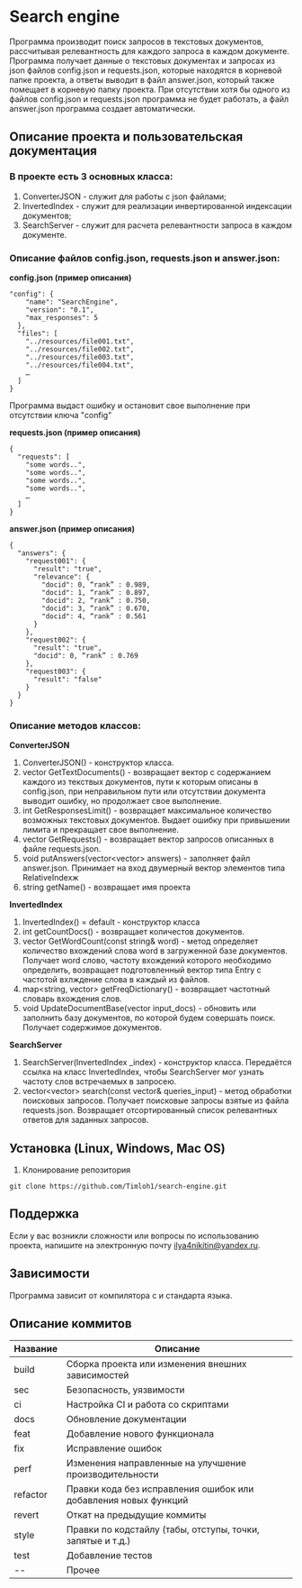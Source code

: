 # Search engine
Программа производит поиск запросов в текстовых документов, рассчитывая релевантность для каждого запроса в каждом документе.
Программа получает данные о текстовых документах и запросах из json файлов config.json и requests.json, которые находятся в корневой папке проекта,
а ответы выводит в файл answer.json, который также помещает в корневую папку проекта.
При отсутствии хотя бы одного из файлов config.json и requests.json программа не будет работать, а файл answer.json программа создает автоматически.

## Описание проекта и пользовательская документация

### В проекте есть 3 основных класса:
1) ConverterJSON - служит для работы с json файлами;
2) InvertedIndex - служит для реализации инвертированной индексации документов;
3) SearchServer - служит для расчета релевантности запроса в каждом документе.

### Описание файлов config.json, requests.json и answer.json:
**config.json (пример описания)**

```
"config": {
    "name": "SearchEngine",
    "version": "0.1",
    "max_responses": 5
  },
  "files": [
    "../resources/file001.txt",
    "../resources/file002.txt",
    "../resources/file003.txt",
    "../resources/file004.txt",
    …
  ]
}
```
Программа выдаст ошибку и остановит свое выполнение при отсутствии ключа "config"

**requests.json (пример описания)**

```
{
  "requests": [
    "some words..",
    "some words..",
    "some words..",
    "some words..",
    …
  ]
}
```

**answer.json (пример описания)**

```
{
  "answers": {
    "request001": {
      "result": "true",
      "relevance": {
        "docid": 0, “rank” : 0.989,
        "docid": 1, “rank” : 0.897,
        "docid": 2, “rank” : 0.750,
        "docid": 3, “rank” : 0.670,
        "docid": 4, “rank” : 0.561
      }
    },
    "request002": {
      "result": "true",
      "docid": 0, “rank” : 0.769
    },
    "request003": {
      "result": "false"
    }
  }
}
```

### Описание методов классов:
**ConverterJSON**
1) ConverterJSON() - конструктор класса.
2) vector<string> GetTextDocuments() - возвращает вектор с содержанием каждого из текствых документов, пути
к которым описаны в config.json, при неправильном пути или отсутствии документа выводит ошибку, но продолжает свое выполнение.
3) int GetResponsesLimit() - возвращает максимальное количество возможных текстовых документов. Выдает ошибку при привышении лимита
и прекращает свое выполнение.
4) vector<string> GetRequests() - возвращает вектор запросов описанных в файле requests.json.
5) void putAnswers(vector<vector<RelativeIndex>> answers) - заполняет файл answer.json. Принимает на вход двумерный вектор элементов
типа RelativeIndexж
6) string getName() - возвращает имя проекта

**InvertedIndex**
1) InvertedIndex() = default - конструктор класса
2) int getCountDocs() - возвращает количестов документов.
3) vector<Entry> GetWordCount(const string& word) - метод определяет количество вхождений слова word в загруженной базе документов.
Получает word слово, частоту вхождений которого необходимо определить, возвращает подготовленный вектор типа Entry с частотой вхлждение слова в каждый из файлов.
4) map<string, vector<Entry>> getFreqDictionary() - возвращает частотный словарь вхождения слов.
5) void UpdateDocumentBase(vector<string> input_docs) - обновить или заполнить базу документов, по которой будем совершать
поиск. Получает содержимое документов.

**SearchServer**
1) SearchServer(InvertedIndex _index) - конструктор класса. Передаётся ссылка на класс InvertedIndex,
чтобы SearchServer мог узнать частоту слов встречаемых в запросею.
2) vector<vector<RelativeIndex>> search(const vector<string>& queries_input) - метод обработки поисковых запросов. Получает поисковые запросы взятые из файла
requests.json. Возвращает отсортированный список релевантных ответов для заданных запросов.

## Установка (Linux, Windows, Mac OS)

1. Клонирование репозитория 

```git clone https://github.com/Timloh1/search-engine.git```

## Поддержка
Если у вас возникли сложности или вопросы по использованию проекта, напишите на электронную почту ilya4nikitin@yandex.ru.

## Зависимости
Программа зависит от компилятора с и стандарта языка.

## Описание коммитов
| Название | Описание                                                        |
|----------|-----------------------------------------------------------------|
| build	   | Сборка проекта или изменения внешних зависимостей               |
| sec      | Безопасность, уязвимости                                        |
| ci       | Настройка CI и работа со скриптами                              |
| docs	   | Обновление документации                                         |
| feat	   | Добавление нового функционала                                   |
| fix	     | Исправление ошибок                                              |
| perf	   | Изменения направленные на улучшение производительности          |
| refactor | Правки кода без исправления ошибок или добавления новых функций |
| revert   | Откат на предыдущие коммиты                                     |
| style	   | Правки по кодстайлу (табы, отступы, точки, запятые и т.д.)      |
| test	   | Добавление тестов                                               |
| --       | Прочее                                                          |
